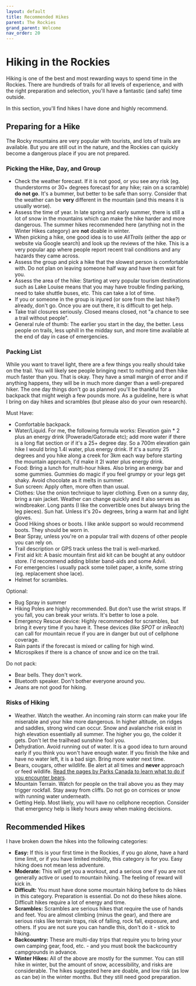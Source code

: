 ```yaml
---
layout: default
title: Recommended Hikes
parent: The Rockies
grand_parent: Welcome
nav_order: 20
---
```

# Hiking in the Rockies
Hiking is one of the best and most rewarding ways to spend time in the Rockies. There are hundreds of trails for all levels of experience, and with the right preparation and selection, you'll have a fantastic (and safe) time outside.

In this section, you'll find hikes I have done and highly recommend.

## Preparing for a Hike
The Rocky mountains are very popular with tourists, and lots of trails are available. But you are still out in the nature, and the Rockies can quickly become a dangerous place if you are not prepared. 

### Picking the Hike, Day, and Group
- Check the weather forecast. If it is not good, or you see any risk (eg. thunderstorms or 30+ degrees forecast for any hike; rain on a scramble) **do not go**. It's a bummer, but better to be safe than sorry. Consider that the weather can be **very** different in the mountain (and this means it is usually worse).
- Assess the time of year. In late spring and early summer, there is still a lot of snow in the mountains which can make the hike harder and more dangerous. The summer hikes recommended here (anything not in the Winter Hikes category) are **not** doable in winter.
- When picking a hike, one good idea is to use *AllTrails* (either the app or website via Google search) and look up the reviews of the hike. This is a very popular app where people report recent trail conditions and any hazards they came across.
- Assess the group and pick a hike that the slowest person is comfortable with. Do not plan on leaving someone half way and have them wait for you. 
- Assess the area of the hike: Starting at very popular tourism destinations such as Lake Louise means that you may have trouble finding parking, need to take shuttle buses, etc. This can take a lot of time.
- If you or someone in the group is injured (or sore from the last hike?) already, don't go. Once you are out there, it is difficult to get help.
- Take trail closures seriously. Closed means closed, not "a chance to see a trail without people".
- General rule of thumb: The earlier you start in the day, the better. Less people on trails, less uphill in the midday sun, and more time available at the end of day in case of emergencies.

### Packing List
While you want to travel light, there are a few things you really should take on the trail. You will likely see people bringing next to nothing and then hike much faster than you. That is okay. They have a small margin of error and if anything happens, they will be in much more danger than a well-prepared hiker. The one day things don't go as planned you'll be thankful for a backpack that might weigh a few pounds more. As a guideline, here is what I bring on day hikes and scrambles (but please also do your own research).

Must Have:
- Comfortable backpack.
- Water/Liquid. For me, the following formula works: Elevation gain * 2 plus an energy drink (Powerade/Gatorade etc); add more water if there is a long flat section or if it's a 25+ degree day. So a 700m elevation gain hike I would bring 1.4l water, plus energy drink. If it's a sunny 25 degrees and you hike along a creek for 3km each way before starting the mountain approach, I'd make it 2l water plus energy drink.
- Food: Bring a lunch for multi-hour hikes. Also bring an energy bar and some gummies. Gummies do magic if you feel grumpy or your legs get shaky. Avoid chocolate as it melts in summer.
- Sun screen: Apply often, more often than usual.
- Clothes: Use the onion technique to layer clothing. Even on a sunny day, bring a rain jacket. Weather can change quickly and it also serves as windbreaker. Long pants (I like the convertible ones but always bring the leg pieces). Sun hat. Unless it's 20+ degrees, bring a warm hat and light gloves.
- Good Hiking shoes or boots. I like ankle support so would recommend boots. They should be worn in.
- Bear Spray, unless you're on a popular trail with dozens of other people you can rely on.
- Trail description or GPS track unless the trail is well-marked.
- First aid kit: A basic mountain first aid kit can be bought at any outdoor store. I'd recommend adding blister band-aids and some Advil.
- For emergencies I usually pack some toilet paper, a knife, some string (eg. replacement shoe lace).
- Helmet for scrambles.

Optional:
- Bug Spray in summer
- Hiking Poles are highly recommended. But don't use the wrist straps. If you fall, you can break your wrists. It's better to lose a pole.
- Emergency Rescue device: Highly recommended for scrambles, but bring it every time if you have it. These devices (like *SPOT* or *inReach*) can call for mountain recue if you are in danger but out of cellphone coverage.
- Rain pants if the forecast is mixed or calling for high wind.
- Microspikes if there is a chance of snow and ice on the trail.

Do not pack:
- Bear bells. They don't work.
- Bluetooth speaker. Don't bother everyone around you.
- Jeans are not good for hiking.

### Risks of Hiking
- Weather. Watch the weather. An incoming rain storm can make your life miserable and your hike more dangerous. In higher altitude, on ridges and saddles, strong wind can occur. Snow and avalanche risk exist in high elevation essentially all summer. The higher you go, the colder it gets. Don't let the trailhead sunshine fool you.
- Dehydration. Avoid running out of water. It is a good idea to turn around early if you think you won't have enough water. If you finish the hike and have no water left, it is a bad sign. Bring more water next time.
- Bears, cougars, other wildlife. Be alert at all times and **never** approach or feed wildlife. [Read the pages by Parks Canada to learn what to do if you encounter bears](https://www.pc.gc.ca/en/pn-np/mtn/ours-bears/securite-safety).
- Mountain Terrain. Watch for people on the trail above you as they may trigger rockfall. Stay away from cliffs. Do not go on cornices or snow with running water underneath.
- Getting Help. Most likely, you will have no cellphone reception. Consider that emergency help is likely hours away when making decisions.

## Recommended Hikes
I have broken down the hikes into the following categories:
- **Easy:** If this is your first time in the Rockies, if you go alone, have a hard time limit, or if you have limited mobility, this category is for you. Easy hiking does not mean less adventure.
- **Moderate:** This will get you a workout, and a serious one if you are not generally active or used to mountain hiking. The feeling of reward will kick in.
- **Difficult:** You must have done some mountain hiking before to do hikes in this category. Preparation is essential. Do not do these hikes alone. Difficult hikes require a lot of energy and time.
- **Scrambles:** Scrambles are serious hikes that require the use of hands and feet. You are almost climbing (minus the gear), and there are serious risks like terrain traps, risk of falling, rock fall, exposure, and others. If you are not sure you can handle this, don't do it - stick to hiking.
- **Backcountry:** These are multi-day trips that require you to bring your own camping gear, food, etc. - and you must book the backcountry campgrounds in advance. 
- **Winter Hikes:** All of the above are mostly for the summer. You can still hike in winter, but the amount of snow, accessibility, and risks are considerable. The hikes suggested here are doable, and low risk (as low as can be) in the winter months. But they still need good preparation.

